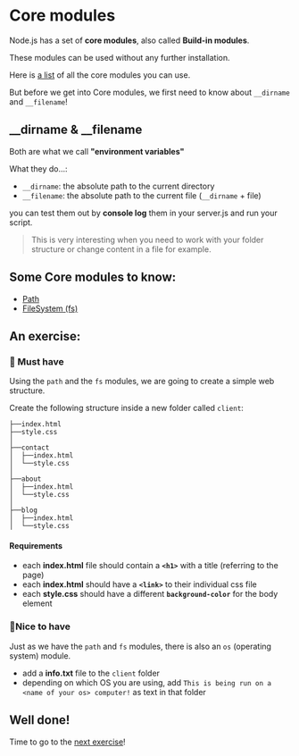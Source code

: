 # Core modules

Node.js has a set of **core modules**, also called **Build-in modules**.

These modules can be used without any further installation.

Here is [a list](https://www.w3schools.com/nodejs/ref_modules.asp) of all the core modules you can use.

But before we get into Core modules, we first need to know about `__dirname` and `__filename`!

## __dirname & __filename

Both are what we call **"environment variables"**

What they do...:
* `__dirname`: the absolute path to the current directory
* `__filename`: the absolute path to the current file (`__dirname` + file)

you can test them out by **console log** them in your server.js and run your script.

> This is very interesting when you need to work with your folder structure or change content in a file for example.

## Some Core modules to know:

* [Path](./01-path.md)
* [FileSystem (fs)](./02-filesystem.md)

## An exercise:

### 🌱 Must have
Using the `path` and the `fs` modules, we are going to create a simple web structure.

Create the following structure inside a new folder called `client`:

```
├──index.html
├──style.css
│
├──contact
│  ├──index.html
│  └──style.css
│
├──about
│  ├──index.html
│  └──style.css
│
├──blog
│  ├──index.html
│  └──style.css
```

#### Requirements
- each **index.html** file should contain a **`<h1>`** with a title (referring to the page)
- each **index.html** should have a **`<link>`** to their individual css file
- each **style.css** should have a different **`background-color`** for the body element

### 🌼Nice to have
Just as we have the `path` and `fs` modules, there is also an `os` (operating system) module.

- add a **info.txt** file to the `client` folder
- depending on which OS you are using, add `This is being run on a <name of your os> computer!` as text in that folder

## Well done! 
Time to go to the [next exercise](../README.md#exercises)!